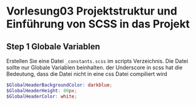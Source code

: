 # Vorlesung03 Projektstruktur und Einführung von SCSS in das Projekt

## Step 1 Globale Variablen

Erstellen Sie eine Datei `_constants.scss` im scripts Verzeichnis. Die Datei sollte nur Globale Variablen beinhalten. der Underscore in scss hat die Bedeutung, dass die Datei nicht in eine css Datei compiliert wird

```scss
$GlobalHeaderBackgroundColor: darkblue;
$GlobalHeaderHeight: 80px;
$GlobalHeaderColor: white;
```